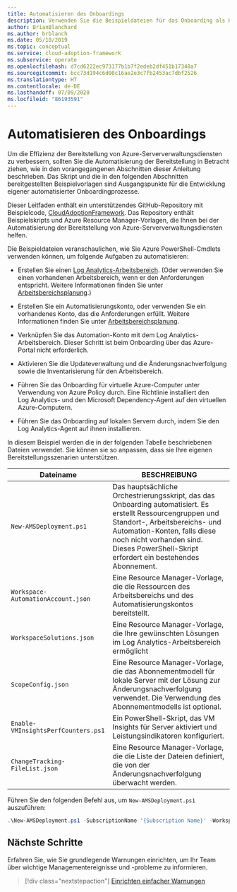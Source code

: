 ```yaml
---
title: Automatisieren des Onboardings
description: Verwenden Sie die Beispieldateien für das Onboarding als Hilfe bei der Erwägung, ob Sie die Bereitstellung Ihrer Azure-Serververwaltungsdienste automatisieren sollen, um die Effizienz zu erhöhen.
author: BrianBlanchard
ms.author: brblanch
ms.date: 05/10/2019
ms.topic: conceptual
ms.service: cloud-adoption-framework
ms.subservice: operate
ms.openlocfilehash: d7cd6222ec973177b1b7f2edeb2df451b17348a7
ms.sourcegitcommit: bcc73d194c6d00c16ae2e3c7fb2453ac7dbf2526
ms.translationtype: HT
ms.contentlocale: de-DE
ms.lasthandoff: 07/09/2020
ms.locfileid: "86193591"
---
```

# <a name="automate-onboarding"></a>Automatisieren des Onboardings

Um die Effizienz der Bereitstellung von Azure-Serververwaltungsdiensten zu verbessern, sollten Sie die Automatisierung der Bereitstellung in Betracht ziehen, wie in den vorangegangenen Abschnitten dieser Anleitung beschrieben. Das Skript und die in den folgenden Abschnitten bereitgestellten Beispielvorlagen sind Ausgangspunkte für die Entwicklung eigener automatisierter Onboardingprozesse.

Dieser Leitfaden enthält ein unterstützendes GitHub-Repository mit Beispielcode, [CloudAdoptionFramework](https://aka.ms/caf/manage/automation-samples). Das Repository enthält Beispielskripts und Azure Resource Manager-Vorlagen, die Ihnen bei der Automatisierung der Bereitstellung von Azure-Serververwaltungsdiensten helfen.

Die Beispieldateien veranschaulichen, wie Sie Azure PowerShell-Cmdlets verwenden können, um folgende Aufgaben zu automatisieren:

- Erstellen Sie einen [Log Analytics-Arbeitsbereich](https://docs.microsoft.com/azure/azure-monitor/platform/manage-access). (Oder verwenden Sie einen vorhandenen Arbeitsbereich, wenn er den Anforderungen entspricht. Weitere Informationen finden Sie unter [Arbeitsbereichsplanung](./prerequisites.md#log-analytics-workspace-and-automation-account-planning).)

- Erstellen Sie ein Automatisierungskonto, oder verwenden Sie ein vorhandenes Konto, das die Anforderungen erfüllt. Weitere Informationen finden Sie unter [Arbeitsbereichsplanung](./prerequisites.md#log-analytics-workspace-and-automation-account-planning).

- Verknüpfen Sie das Automation-Konto mit dem Log Analytics-Arbeitsbereich. Dieser Schritt ist beim Onboarding über das Azure-Portal nicht erforderlich.

- Aktivieren Sie die Updateverwaltung und die Änderungsnachverfolgung sowie die Inventarisierung für den Arbeitsbereich.

- Führen Sie das Onboarding für virtuelle Azure-Computer unter Verwendung von Azure Policy durch. Eine Richtlinie installiert den Log Analytics- und den Microsoft Dependency-Agent auf den virtuellen Azure-Computern.

- Führen Sie das Onboarding auf lokalen Servern durch, indem Sie den Log Analytics-Agent auf ihnen installieren.

In diesem Beispiel werden die in der folgenden Tabelle beschriebenen Dateien verwendet. Sie können sie so anpassen, dass sie Ihre eigenen Bereitstellungsszenarien unterstützen.

| Dateiname | BESCHREIBUNG |
|-----------|-------------|
| `New-AMSDeployment.ps1` | Das hauptsächliche Orchestrierungsskript, das das Onboarding automatisiert. Es erstellt Ressourcengruppen und Standort-, Arbeitsbereichs- und Automation-Konten, falls diese noch nicht vorhanden sind. Dieses PowerShell-Skript erfordert ein bestehendes Abonnement. |
| `Workspace-AutomationAccount.json` | Eine Resource Manager-Vorlage, die die Ressourcen des Arbeitsbereichs und des Automatisierungskontos bereitstellt. |
| `WorkspaceSolutions.json` | Eine Resource Manager-Vorlage, die Ihre gewünschten Lösungen im Log Analytics-Arbeitsbereich ermöglicht |
| `ScopeConfig.json` | Eine Resource Manager-Vorlage, die das Abonnementmodell für lokale Server mit der Lösung zur Änderungsnachverfolgung verwendet. Die Verwendung des Abonnementmodells ist optional. |
| `Enable-VMInsightsPerfCounters.ps1` | Ein PowerShell-Skript, das VM Insights für Server aktiviert und Leistungsindikatoren konfiguriert. |
| `ChangeTracking-FileList.json` | Eine Resource Manager-Vorlage, die die Liste der Dateien definiert, die von der Änderungsnachverfolgung überwacht werden. |

Führen Sie den folgenden Befehl aus, um `New-AMSDeployment.ps1` auszuführen:

```powershell
.\New-AMSDeployment.ps1 -SubscriptionName '{Subscription Name}' -WorkspaceName '{Workspace Name}' -WorkspaceLocation '{Azure Location}' -AutomationAccountName {Account Name} -AutomationAccountLocation {Account Location}
```

## <a name="next-steps"></a>Nächste Schritte

Erfahren Sie, wie Sie grundlegende Warnungen einrichten, um Ihr Team über wichtige Managementereignisse und -probleme zu informieren.

> [!div class="nextstepaction"]
> [Einrichten einfacher Warnungen](./setup-alerts.md)
